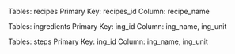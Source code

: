 Tables: recipes
Primary Key: recipes_id
Column: recipe_name

Tables: ingredients
Primary Key: ing_id
Column: ing_name, ing_unit

Tables: steps
Primary Key: ing_id
Column: ing_name, ing_unit